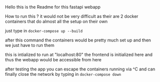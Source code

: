 Hello this is the Readme for this fastapi webapp

How to run this ?
it would not be very difficult as their are 2 docker containers that do almost all the setup on their own

just type in `docker-compose up --build`

after this command the containers would be pretty much set up and then we just have to run them

this is intialized to run at "localhost:80" the frontend is initialized here and thus the webapp would be accessible from here 

after testing the app you can escape the containers running via ^C 
and can finally close the network by typing in `docker-compose down`
